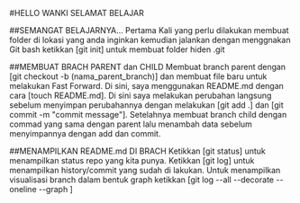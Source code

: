 #HELLO WANKI SELAMAT BELAJAR

##SEMANGAT BELAJARNYA...
Pertama Kali yang perlu dilakukan membuat folder di lokasi yang anda inginkan kemudian jalankan dengan menggnakan Git bash ketikkan [git init] untuk membuat folder hiden .git

##MEMBUAT BRACH PARENT dan CHILD
Membuat branch parent dengan [git checkout -b (nama_parent_branch)] dan membuat file baru untuk melakukan Fast Forward. Di sini, saya menggunakan README.md dengan cara [touch README.md]. Di sini saya melakukan perubahan langsung sebelum menyimpan perubahannya dengan  melakukan [git add .] dan [git commit -m "commit message"]. Setelahnya membuat branch child dengan commad yang sama dengan parent lalu menambah data sebelum menyimpannya dengan add dan commit.

##MENAMPILKAN README.md DI BRACH
Ketikkan [git status] untuk menampilkan status repo yang kita punya. Ketikkan [git log] untuk menampilkan history/commit yang sudah di lakukan. Untuk menampilkan visualisasi branch dalam bentuk graph ketikkan [git log --all --decorate --oneline --graph
]
